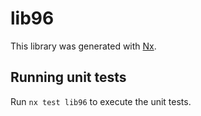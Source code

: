 # lib96

This library was generated with [Nx](https://nx.dev).

## Running unit tests

Run `nx test lib96` to execute the unit tests.
